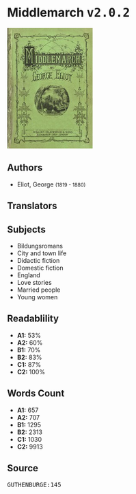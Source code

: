 # Middlemarch <kbd>v2.0.2</kbd>

![](./cover.medium.jpg "")

## Authors


 - Eliot, George <small>(1819 - 1880)</small>

## Translators



## Subjects


 - Bildungsromans
 - City and town life
 - Didactic fiction
 - Domestic fiction
 - England
 - Love stories
 - Married people
 - Young women

## Readablility


 - **A1:** 53%
 - **A2:** 60%
 - **B1:** 70%
 - **B2:** 83%
 - **C1:** 87%
 - **C2:** 100%

## Words Count


 - **A1:** 657
 - **A2:** 707
 - **B1:** 1295
 - **B2:** 2313
 - **C1:** 1030
 - **C2:** 9913

## Source


<kbd>GUTHENBURGE:145</kbd>
